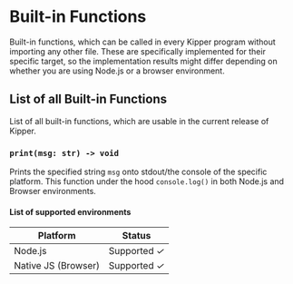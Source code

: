 # Built-in Functions

Built-in functions, which can be called in every Kipper program without importing any other
file. These are specifically implemented for their specific target, so the implementation
results might differ depending on whether you are using Node.js or a browser environment.

## List of all Built-in Functions

List of all built-in functions, which are usable in the current release of Kipper.

### `print(msg: str) -> void`

Prints the specified string `msg` onto stdout/the console of the specific
platform. This function under the hood `console.log()` in both Node.js and
Browser environments.

#### List of supported environments

| Platform            | Status                                       |
| ------------------- | -------------------------------------------- |
| Node.js             | Supported <em class="green-checkmark">✓</em> |
| Native JS (Browser) | Supported <em class="green-checkmark">✓</em> |

